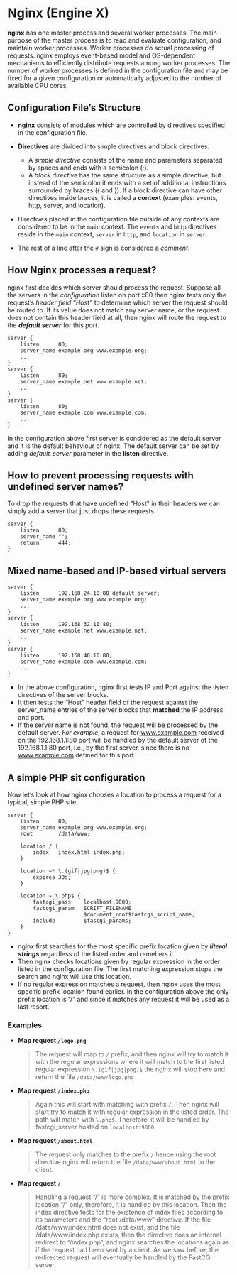 # Nginx (Engine X)
**nginx** has one master process and several worker processes. The main purpose of the master process is to read and evaluate configuration, and maintain worker processes. Worker processes do actual processing of requests. nginx employs event-based model and OS-dependent mechanisms to efficiently distribute requests among worker processes. The number of worker processes is defined in the configuration file and may be fixed for a given configuration or automatically adjusted to the number of available CPU cores.

## Configuration File’s Structure
- **nginx** consists of modules which are controlled by directives specified in the configuration file. 
- **Directives** are divided into simple directives and block directives. 
    - A *simple directive* consists of the name and parameters separated by spaces and ends with a semicolon (;). 
    - A *block directive* has the same structure as a simple directive, but instead of the semicolon it ends with a set of additional instructions surrounded by braces ({ and }). If a block directive can have other directives inside braces, it is called a **context** (examples: events, http, server, and location).
- Directives placed in the configuration file outside of any contexts are considered to be in the `main` context. The `events` and `http` directives reside in the `main` context, `server` in `http`, and `location` in `server`.

- The rest of a line after the `#` sign is considered a *comment*.

## How Nginx processes a request?
nginx first decides which server should process the request. Suppose all the servers in the *configuration* listen on port ::80 
then nginx tests only the request’s *header field “Host”* to determine which server the request should be routed to. If its value does not match any server name, or the request does not contain this header field at all, then nginx will route the request to the ***default server*** for this port.
```
server {
    listen      80;
    server_name example.org www.example.org;
    ...
}
server {
    listen      80;
    server_name example.net www.example.net;
    ...
}
server {
    listen      80;
    server_name example.com www.example.com;
    ...
}
```
In the configuration above first server is considered as the default server and it is the default behaviour of nginx. The default server can be set by adding *default_server* parameter in the **listen** directive.

## How to prevent processing requests with undefined server names?
To drop the requests that have undefined "Host" in their headers we can simply add a server that just drops these requests.
```
server {
    listen      80;
    server_name "";
    return      444;
}
```

## Mixed name-based and IP-based virtual servers
```
server {
    listen      192.168.24.10:80 default_server;
    server_name example.org www.example.org;
    ...
}
server {
    listen      192.168.32.10:80;
    server_name example.net www.example.net;
    ...
}
server {
    listen      192.168.40.10:80;
    server_name example.com www.example.com;
    ...
}
```
- In the above configuration, nginx first tests IP and Port against the listen directives of the server blocks. 
- It then tests the “Host” header field of the request against the server_name entries of the server blocks that **matched** the IP address and port.
- If the server name is not found, the request will be processed by the default server. *For example*, a request for www.example.com received on the 192.168.1.1:80 port will be handled by the default server of the 192.168.1.1:80 port, i.e., by the first server, since there is no www.example.com defined for this port.

## A simple PHP sit configuration
Now let’s look at how nginx chooses a location to process a request for a typical, simple PHP site:
```
server {
    listen      80;
    server_name example.org www.example.org;
    root        /data/www;

    location / {
        index   index.html index.php;
    }

    location ~* \.(gif|jpg|png)$ {
        expires 30d;
    }

    location ~ \.php$ {
        fastcgi_pass    localhost:9000;
        fastcgi_param   SCRIPT_FILENAME
                        $document_root$fastcgi_script_name;
        include         $fascgi_params;
    }
}
```
- nginx first searches for the most specific prefix location given by ***literal strings*** regardless of the listed order and remebers it.
- Then nginx checks locations given by regular expression in the order listed in the configuration file. The first matching expression stops the search and nginx will use this location. 
- If no regular expression matches a request, then nginx uses the most specific prefix location found earlier. In the configuration above the only prefix location is “/” and since it matches any request it will be used as a last resort.

### Examples

- **Map request `/logo.png`**
    > The request will map to `/` prefix, and then nginx will try to match it with the regular expressions where it will match to the first listed regular expression `\.(gif|jpg|png)$` the nginx will stop here and return the file `/data/www/logo.png`

- **Map request `/index.php`**
    > Again this will start with matching with prefix `/`. Then nginx will start try to match it with regular expression in the listed order. The path will match with `\.php$`. Therefore, it will be handled by fastcgi_server hosted on `localhost:9000`.
- **Map request `/about.html`**
    > The request only matches to the prefix `/` hence using the root directive nginx will return the file `/data/www/about.html` to the client.
- **Map request `/`**
    > Handling a request “/” is more complex. It is matched by the prefix location “/” only, therefore, it is handled by this location. Then the index directive tests for the existence of index files according to its parameters and the “root /data/www” directive. If the file /data/www/index.html does not exist, and the file /data/www/index.php exists, then the directive does an internal redirect to “/index.php”, and nginx searches the locations again as if the request had been sent by a client. As we saw before, the redirected request will eventually be handled by the FastCGI server.